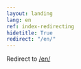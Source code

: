 ```yaml
---
layout: landing
lang: en
ref: index-redirecting
hidetitle: True
redirect: "/en/"
---
```


Redirect to [/en/](/en)
